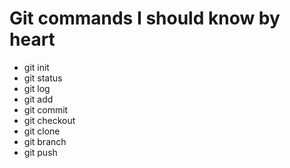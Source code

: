 # Git commands I should know by heart
- git init
- git status
- git log
- git add
- git commit
- git checkout
- git clone
- git branch
- git push
